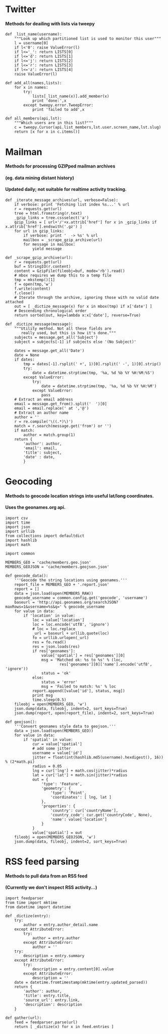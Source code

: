 # Twitter

#### Methods for deailing with lists via tweepy

    def _list_name(username):
        """Look up which partitioned list is used to monitor this user"""
        l = username[0] 
        if l<'0': raise ValueError(l)
        if l<='_': return LISTS[0]
        if l<='d': return LISTS[1]
        if l<='j': return LISTS[2]
        if l<='r': return LISTS[3]
        if l<='z': return LISTS[4]
        raise ValueError(l)

    def add_all(names,lists):
        for x in names:
            try:
                lists[_list_name(x)].add_member(x)
                print 'done:',x
            except tweepy.error.TweepError:
                print 'failed to add',x

    def all_members(api,lst):
        """Which users are in this list?"""
        c = tweepy.Cursor(api.list_members,lst.user.screen_name,lst.slug)
        return [x for x in c.items()]



# Mailman

#### Methods for processing GZIPped mailman archives
#### (eg. data mining distant history)
#### Updated daily; not suitable for realtime activity tracking.

    def _iterate_message_archives(url, verbose=False):
        if verbose: print 'Fetching list index %s...' % url
        r = requests.get(url)
        tree = html.fromstring(r.text)
        _gzip_links = tree.cssselect('a')
        gzip_links = [ url+'/'+x.attrib['href'] for x in _gzip_links if x.attrib['href'].endswith('.gz') ]
        for url in gzip_links:
            if verbose: print '  -> %s' % url
            mailbox = _scrape_gzip_archive(url)
            for message in mailbox:
                yield message

    def _scrape_gzip_archive(url):
        r = requests.get(url)
        buf = StringIO(r.content)
        content = GzipFile(fileobj=buf, mode='rb').read()
        # mbox requires we dump this to a temp file
        tmp = mkstemp()[1]
        f = open(tmp,'w')
        f.write(content)
        f.close()
        # Iterate through the archive, ignoring those with no valid date attached
        out = [ _dictize_message(x) for x in mbox(tmp) if x['date'] ]
        # Descending chronological order
        return sorted(out, key=lambda x:x['date'], reverse=True)

    def _dictize_message(message):
        """Utility method. Not all these fields are 
           really used, but this is how it's done."""
        subjects = message.get_all('Subject')
        subject = subjects[-1] if subjects else '(No Subject)'
        
        dates = message.get_all('Date')
        date = None
        if dates:
            tmp = dates[-1].rsplit(' +', 1)[0].rsplit(' -', 1)[0].strip()
            try:
                date = datetime.strptime(tmp, '%a, %d %b %Y %H:%M:%S')
            except ValueError:
                try:
                    date = datetime.strptime(tmp, '%a, %d %b %Y %H:%M')
                except ValueError:
                    pass
        # Extract an email address
        email = message.get_from().split('  ')[0]
        email = email.replace(' at ','@')
        # Extract an author name
        author = ''
        r = re.compile('\((.*)\)')
        match = r.search(message.get('from') or '')
        if match:
            author = match.group(1)
        return {
            'author': author,
            'email': email,
            'title': subject,
            'date' : date,
            }


# Geocoding

#### Methods to geocode location strings into useful lat/long coordinates.
#### Uses the geonames.org api.

    import csv
    import time
    import json
    import urllib
    from collections import defaultdict
    import hashlib
    import math

    import common

    MEMBERS_GEO = 'cache/members.geo.json'
    MEMBERS_GEOJSON = 'cache/members.geojson.json'

    def geocode_data():
        '''Geocode the string locations using geonames.'''
        report_file = MEMBERS_GEO + '.report.json'
        report = []
        data = json.load(open(MEMBERS_RAW))
        geocode_username = common.config.get('geocode', 'username')
        baseurl = 'http://api.geonames.org/searchJSON?maxRows=1&username=%s&q=' % geocode_username
        for value in data:
            if 'location' in value:
                loc = value['location']
                loc = loc.encode('utf8', 'ignore')
                # loc = loc.replace
                _url = baseurl + urllib.quote(loc)
                fo = urllib.urlopen(_url)
                res = fo.read()
                res = json.loads(res)
                if res['geonames']:
                    value['spatial'] = res['geonames'][0]
                    msg = 'Matched ok: %s to %s' % (loc,
                            res['geonames'][0]['name'].encode('utf8', 'ignore'))
                    status = 'ok'
                else:
                    status = 'error'
                    msg = 'Failed to match: %s' % loc
                report.append([value['id'], status, msg])
                print msg
                time.sleep(0.5) 
        fileobj = open(MEMBERS_GEO, 'w')
        json.dump(data, fileobj, indent=2, sort_keys=True)
        json.dump(report, open(report_file), indent=2, sort_keys=True)

    def geojson():
        '''Convert geonames style data to geojson.'''
        data = json.load(open(MEMBERS_GEO))
        for value in data:
            if 'spatial' in value:
                cur = value['spatial']
                # add some jitter
                username = value['id']
                jitter = float(int(hashlib.md5(username).hexdigest(), 16)) % (2*math.pi)
                radius = 0.05
                lng = cur['lng'] + math.cos(jitter)*radius
                lat = cur['lat'] + math.sin(jitter)*radius
                out = {
                    'type': 'Feature',
                    'geometry': {
                        'type': 'Point',
                        'coordinates': [ lng, lat ]
                    },
                    'properties': {
                        'country': cur['countryName'],
                        'country_code': cur.get('countryCode', None),
                        'name': value['location']
                    }
                }
                value['spatial'] = out
        fileobj = open(MEMBERS_GEOJSON, 'w')
        json.dump(data, fileobj, indent=2, sort_keys=True)


# RSS feed parsing

#### Methods to pull data from an RSS feed
#### (Currently we don't inspect RSS activity...)

    import feedparser
    from time import mktime
    from datetime import datetime

    def _dictize(entry):
        try:
            author = entry.author_detail.name
        except AttributeError:
            try:
                author = entry.author
            except AttributeError:
                author = ''
        try:
            description = entry.summary
        except AttributeError: 
            try:
                description = entry.content[0].value
            except AttributeError:
                description = ''
        date = datetime.fromtimestamp(mktime(entry.updated_parsed))
        return {
            'author': author,
            'title': entry.title,
            'source_url': entry.link,
            'description': description
        }

    def gather(url):
        feed = feedparser.parse(url)
        return [ _dictize(x) for x in feed.entries ]

